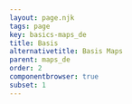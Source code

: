 ```yaml
---
layout: page.njk
tags: page
key: basics-maps_de
title: Basis
alternativetitle: Basis Maps
parent: maps_de
order: 2
componentbrowser: true
subset: 1
---
```

